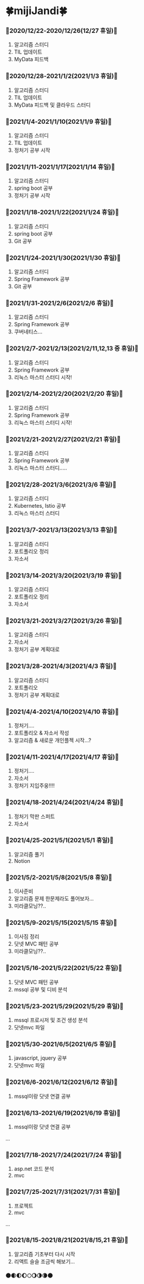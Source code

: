 # :four_leaf_clover:mijiJandi:four_leaf_clover:



### :deciduous_tree:2020/12/22-2020/12/26(12/27 휴일):deciduous_tree:



1. 알고리즘 스터디
2. TIL 업데이트
3. MyData 피드백 



### :deciduous_tree:2020/12/28-2021/1/2(2021/1/3 휴일):deciduous_tree:



1. 알고리즘 스터디
2. TIL 업데이트
3. MyData 피드백 및 클라우드 스터디



### :deciduous_tree:2021/1/4-2021/1/10(2021/1/9 휴일):deciduous_tree:



1. 알고리즘 스터디
2. TIL 업데이트
3. 정처기 공부 시작



### :deciduous_tree:2021/1/11-2021/1/17(2021/1/14 휴일):deciduous_tree:



1. 알고리즘 스터디
2. spring boot 공부 
3. 정처기 공부 시작



### :deciduous_tree:2021/1/18-2021/1/22(2021/1/24 휴일):deciduous_tree:



1. 알고리즘 스터디
2. spring boot 공부 
3. Git 공부



### :deciduous_tree:2021/1/24-2021/1/30(2021/1/30 휴일):deciduous_tree:



1. 알고리즘 스터디
2. Spring Framework 공부 
3. Git 공부



### :deciduous_tree:2021/1/31-2021/2/6(2021/2/6 휴일):deciduous_tree:



1. 알고리즘 스터디
2. Spring Framework 공부 
3. 쿠버네티스...



### :deciduous_tree:2021/2/7-2021/2/13(2021/2/11,12,13 중 휴일):deciduous_tree:



1. 알고리즘 스터디
2. Spring Framework 공부 
3. 리눅스 마스터 스터디 시작!



### :deciduous_tree:2021/2/14-2021/2/20(2021/2/20 휴일):deciduous_tree:



1. 알고리즘 스터디
2. Spring Framework 공부 
3. 리눅스 마스터 스터디 시작!


### :deciduous_tree:2021/2/21-2021/2/27(2021/2/21 휴일):deciduous_tree:



1. 알고리즘 스터디
2. Spring Framework 공부 
3. 리눅스 마스터 스터디.....

### :deciduous_tree:2021/2/28-2021/3/6(2021/3/6 휴일):deciduous_tree:



1. 알고리즘 스터디
2. Kubernetes, Istio 공부 
3. 리눅스 마스터 스터디

### :deciduous_tree:2021/3/7-2021/3/13(2021/3/13 휴일):deciduous_tree:



1. 알고리즘 스터디
2. 포트폴리오 정리
3. 자소서 

### :deciduous_tree:2021/3/14-2021/3/20(2021/3/19 휴일):deciduous_tree:



1. 알고리즘 스터디
2. 포트폴리오 정리
3. 자소서 

### :deciduous_tree:2021/3/21-2021/3/27(2021/3/26 휴일):deciduous_tree:



1. 알고리즘 스터디
2. 자소서
3. 정처기 공부 계획대로  

### :deciduous_tree:2021/3/28-2021/4/3(2021/4/3 휴일):deciduous_tree:



1. 알고리즘 스터디
2. 포트폴리오 
3. 정처기 공부 계획대로  

### :deciduous_tree:2021/4/4-2021/4/10(2021/4/10 휴일):deciduous_tree:



1. 정처기....
2. 포트폴리오 & 자소서 작성
3. 알고리즘 & 새로운 개인플젝 시작...?


### :deciduous_tree:2021/4/11-2021/4/17(2021/4/17 휴일):deciduous_tree:



1. 정처기....
2. 자소서
3. 정처기 지입주웅!!!!

### :deciduous_tree:2021/4/18-2021/4/24(2021/4/24 휴일):deciduous_tree:



1. 정처기 막판 스퍼트
2. 자소서

### :deciduous_tree:2021/4/25-2021/5/1(2021/5/1 휴일):deciduous_tree:



1. 알고리즘 풀기
2. Notion 

### :deciduous_tree:2021/5/2-2021/5/8(2021/5/8 휴일):deciduous_tree:



1. 이사준비
2. 알고리즘 문제 한문제라도 풀어보자...
3. 미라클모닝??.. 

### :deciduous_tree:2021/5/9-2021/5/15(2021/5/15 휴일):deciduous_tree:



1. 이사짐 정리
2. 닷넷 MVC 패턴 공부
3. 미라클모닝??.. 


### :deciduous_tree:2021/5/16-2021/5/22(2021/5/22 휴일):deciduous_tree:



1. 닷넷 MVC 패턴 공부
2. mssql 공부 및 디비 분석

### :deciduous_tree:2021/5/23-2021/5/29(2021/5/29 휴일):deciduous_tree:



1. mssql 프로시저 및 조건 생성 분석
2. 닷넷mvc 파일 

### :deciduous_tree:2021/5/30-2021/6/5(2021/6/5 휴일):deciduous_tree:



1. javascript, jquery 공부
2. 닷넷mvc 파일 

### :deciduous_tree:2021/6/6-2021/6/12(2021/6/12 휴일):deciduous_tree:



1. mssql이랑 닷넷 연결 공부 

### :deciduous_tree:2021/6/13-2021/6/19(2021/6/19 휴일):deciduous_tree:



1. mssql이랑 닷넷 연결 공부 

...

### :deciduous_tree:2021/7/18-2021/7/24(2021/7/24 휴일):deciduous_tree:



1. asp.net 코드 분석
2. mvc 

### :deciduous_tree:2021/7/25-2021/7/31(2021/7/31 휴일):deciduous_tree:



1. 프로젝트 
2. mvc 

...

### :deciduous_tree:2021/8/15-2021/8/21(2021/8/15,21 휴일):deciduous_tree:



1. 알고리즘 기초부터 다시 시작
2. 리액트 슬슬 조금씩 해보기...

#### :new_moon::waxing_crescent_moon::first_quarter_moon::waxing_gibbous_moon::full_moon::waning_gibbous_moon::last_quarter_moon::waning_crescent_moon::new_moon:

